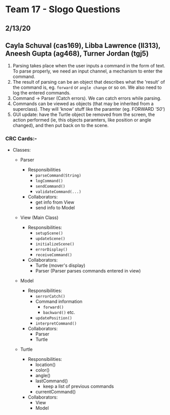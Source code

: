 # Team 17 - Slogo Questions

## 2/13/20
## Cayla Schuval (cas169), Libba Lawrence (ll313), Aneesh Gupta (ag468), Turner Jordan (tgj5)


1. Parsing takes place when the user inputs a command in the form of text. To parse properly, we need an input channel, a mechanism to enter the command.
2. The result of parsing can be an object that describes what the 'result' of the command is, eg. `forward` or `angle change` or so on. We also need to log the entered commands.
3.  Command -> Parser (Catch errors). We can catch errors while parsing.
4. Commands can be viewed as objects (that may be inherited from a superclass). They will 'know' stuff like the paramter (eg. FORWARD _'50'_)
5. GUI update: have the Turtle object be removed from the screen, the action performed (ie, this objects paramters, like position or angle changed), and then put back on to the scene.

### CRC Cards:-

- Classes: 
    - Parser
        - Responsibilities
            - `parseCommand(String)`
            - `logCommand()`
            - `sendCommand()`
            - `validateCommand(...)`
        - Collaborators:
            - get info from View
            - send info to Model
    - View (Main Class)
        - Responsibilities:
            - `setupScene()`
            - `updateScene()`
            - `initializeScene()`
            - `errorDisplay()`
            - `receiveCommand()`
        - Collaborators:
            - Turtle (mover's display)
            - Parser (Parser parses commands entered in view)
    - Model
        - Responsibilities:
            - `serrorCatch()`
            - Command information
                - `forward()`
                - `backward()` etc.
            - `updatePosition()`
            - `interpretCommand()`
        - Collaborators:
            - Parser
            - Turtle

    - Turtle
        - Responsibilities:
            - location()
            - color()
            - angle()
            - lastCommand() 
                - keep a list of previous commands
            - currentCommand()
        - Collaborators:
            - View
            - Model